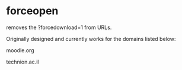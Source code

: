 # forceopen
removes the ?forcedownload=1 from URLs.

Originally designed and currently works for the domains listed below:

moodle.org 

technion.ac.il
